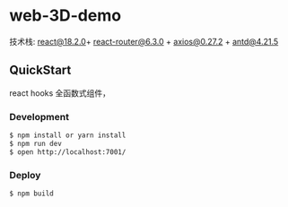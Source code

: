 # web-3D-demo

技术栈:
react@18.2.0+ react-router@6.3.0 + axios@0.27.2 + antd@4.21.5

## QuickStart
react hooks 全函数式组件，

### Development

```bash
$ npm install or yarn install
$ npm run dev
$ open http://localhost:7001/
```

### Deploy

```bash
$ npm build
```

